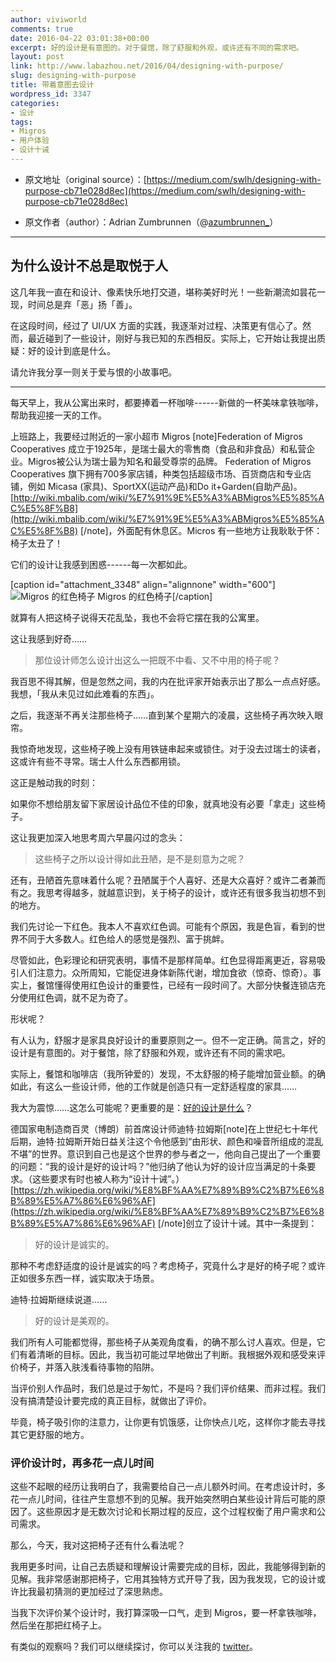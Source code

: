 ```yaml
---
author: viviworld
comments: true
date: 2016-04-22 03:01:38+00:00
excerpt: 好的设计是有意图的。对于餐馆，除了舒服和外观，或许还有不同的需求吧。
layout: post
link: http://www.labazhou.net/2016/04/designing-with-purpose/
slug: designing-with-purpose
title: 带着意图去设计
wordpress_id: 3347
categories:
- 设计
tags:
- Migros
- 用户体验
- 设计十诫
---
```



 	
  * 原文地址（original source）：[https://medium.com/swlh/designing-with-purpose-cb71e028d8ec](https://medium.com/swlh/designing-with-purpose-cb71e028d8ec)

 	
  * 原文作者（author）：Adrian Zumbrunnen（@[azumbrunnen_](https://twitter.com/azumbrunnen_)）





* * *





## 为什么设计不总是取悦于人


这几年我一直在和设计、像素快乐地打交道，堪称美好时光！一些新潮流如昙花一现，时间总是弃「恶」扬「善」。

在这段时间，经过了 UI/UX 方面的实践，我逐渐对过程、决策更有信心了。然而，最近碰到了一些设计，刚好与我已知的东西相反。实际上，它开始让我提出质疑：好的设计到底是什么。

请允许我分享一则关于爱与恨的小故事吧。



* * *



每天早上，我从公寓出来时，都要捧着一杯咖啡------新做的一杯美味拿铁咖啡，帮助我迎接一天的工作。

上班路上，我要经过附近的一家小超市 Migros [note]Federation of Migros Cooperatives 成立于1925年，是瑞士最大的零售商（食品和非食品）和私营企业。Migros被公认为瑞士最为知名和最受尊崇的品牌。 Federation of Migros Cooperatives 旗下拥有700多家店铺，种类包括超级市场、百货商店和专业店铺，例如 Micasa (家具)、SportXX(运动产品)和Do it+Garden(自助产品)。[http://wiki.mbalib.com/wiki/%E7%91%9E%E5%A3%ABMigros%E5%85%AC%E5%8F%B8](http://wiki.mbalib.com/wiki/%E7%91%9E%E5%A3%ABMigros%E5%85%AC%E5%8F%B8) [/note]，外面配有休息区。Micros 有一些地方让我耿耿于怀：椅子太丑了！

它们的设计让我感到困惑------每一次都如此。

[caption id="attachment_3348" align="alignnone" width="600"]![Migros 的红色椅子](http://www.labazhou.net/wp-content/uploads/2016/04/1-LFVkyntHly0Wgf-N9DgKug-600x338.jpeg) Migros 的红色椅子[/caption]

就算有人把这椅子说得天花乱坠，我也不会将它摆在我的公寓里。

这让我感到好奇……


<blockquote>那位设计师怎么设计出这么一把既不中看、又不中用的椅子呢？</blockquote>


我百思不得其解，但是忽然之间，我的内在批评家开始表示出了那么一点点好感。我想，「我从未见过如此难看的东西」。

之后，我逐渐不再关注那些椅子……直到某个星期六的凌晨，这些椅子再次映入眼帘。

我惊奇地发现，这些椅子晚上没有用铁链串起来或锁住。对于没去过瑞士的读者，这或许有些不寻常。瑞士人什么东西都用锁。

这正是触动我的时刻：

如果你不想给朋友留下家居设计品位不佳的印象，就真地没有必要「拿走」这些椅子。

这让我更加深入地思考周六早晨闪过的念头：


<blockquote>这些椅子之所以设计得如此丑陋，是不是刻意为之呢？</blockquote>


还有，丑陋首先意味着什么呢？丑陋属于个人喜好、还是大众喜好？或许二者兼而有之。我思考得越多，就越意识到，关于椅子的设计，或许还有很多我当初想不到的地方。

我们先讨论一下红色。我本人不喜欢红色调。可能有个原因，我是色盲，看到的世界不同于大多数人。红色给人的感觉是强烈、富于挑衅。

尽管如此，色彩理论和研究表明，事情不是那样简单。红色显得距离更近，容易吸引人们注意力。众所周知，它能促进身体新陈代谢，增加食欲（惊奇、惊奇）。事实上，餐馆懂得使用红色设计的重要性，已经有一段时间了。大部分快餐连锁店充分使用红色调，就不足为奇了。

形状呢？

有人认为，舒服才是家具良好设计的重要原则之一。但不一定正确。简言之，好的设计是有意图的。对于餐馆，除了舒服和外观，或许还有不同的需求吧。

实际上，餐馆和咖啡店（我所钟爱的）发现，不太舒服的椅子能增加营业额。的确如此，有这么一些设计师，他的工作就是创造只有一定舒适程度的家具……

我大为震惊……这怎么可能呢？更重要的是：[好的设计是什么](http://www.labazhou.net/2015/04/timeless-design-10-principles-of-a-good-design/)？

德国家电制造商百灵（博朗）前首席设计师迪特·拉姆斯[note]在上世纪七十年代后期，迪特·拉姆斯开始日益关注这个令他感到“由形状、颜色和噪音所组成的混乱不堪”的世界。意识到自己也是这个世界的参与者之一，他向自己提出了一个重要的问题：“我的设计是好的设计吗？”他归纳了他认为好的设计应当满足的十条要求。（这些要求有时也被人称为“设计十诫”。）[https://zh.wikipedia.org/wiki/%E8%BF%AA%E7%89%B9%C2%B7%E6%8B%89%E5%A7%86%E6%96%AF](https://zh.wikipedia.org/wiki/%E8%BF%AA%E7%89%B9%C2%B7%E6%8B%89%E5%A7%86%E6%96%AF) [/note]创立了设计十诫。其中一条提到：


<blockquote>好的设计是诚实的。</blockquote>


那种不考虑舒适度的设计是诚实的吗？考虑椅子，究竟什么才是好的椅子呢？或许正如很多东西一样，诚实取决于场景。

迪特·拉姆斯继续说道……


<blockquote>好的设计是美观的。</blockquote>


我们所有人可能都觉得，那些椅子从美观角度看，的确不那么讨人喜欢。但是，它们有着清晰的目标。因此，我当初可能过早地做出了判断。我根据外观和感受来评价椅子，并落入肤浅看待事物的陷阱。

当评价别人作品时，我们总是过于匆忙，不是吗？我们评价结果、而非过程。我们没有搞清楚设计要完成的真正目标，就做出了评价。

毕竟，椅子吸引你的注意力，让你更有饥饿感，让你快点儿吃，这样你才能去寻找其它更舒服的地方。


### 评价设计时，再多花一点儿时间


这些不起眼的经历让我明白了，我需要给自己一点儿额外时间。在考虑设计时，多花一点儿时间，往往产生意想不到的见解。我开始突然明白某些设计背后可能的原因了。这些原因才是无数次讨论和长期过程的反应，这个过程权衡了用户需求和公司需求。

那么，今天，我对这把椅子还有什么看法呢？

我用更多时间，让自己去质疑和理解设计需要完成的目标，因此，我能够得到新的见解。我非常感谢那把椅子，它用其独特方式开导了我，因为我发现，它的设计或许比我最初猜测的更加经过了深思熟虑。

当我下次评价某个设计时，我打算深吸一口气，走到 Migros，要一杯拿铁咖啡，然后坐在那把红椅子上。

有类似的观察吗？我们可以继续探讨，你可以关注我的 [twitter](https://twitter.com/azumbrunnen_)。
